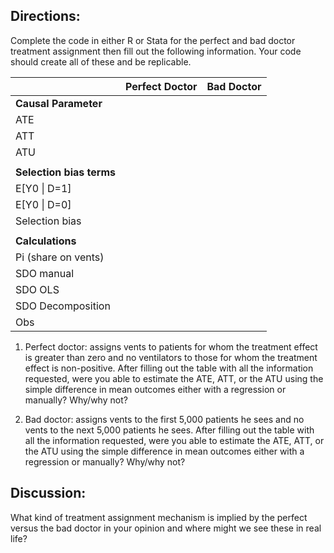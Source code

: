 ## Directions: 

Complete the code in either R or Stata for the perfect and bad doctor treatment assignment then fill out the following information.  Your code should create all of these and be replicable. 

|                          | **Perfect Doctor** | **Bad Doctor** |
|--------------------------|--------------------|----------------|
| **Causal Parameter**     |                    |                |
| ATE                      |                    |                |
| ATT                      |                    |                |
| ATU                      |                    |                |
|                          |                    |                |
| **Selection bias terms** |                    |                |
| E[Y0 \| D=1]             |                    |                |
| E[Y0 \| D=0]             |                    |                |
| Selection bias           |                    |                |
|                          |                    |                |
| **Calculations**         |                    |                |
| Pi (share on vents)      |                    |                |
| SDO manual               |                    |                |
| SDO OLS                  |                    |                |
| SDO Decomposition        |                    |                |
| Obs                      |                    |                |

1. Perfect doctor: assigns vents to patients for whom the treatment effect is greater than zero and no ventilators to those for whom the treatment effect is non-positive. After filling out the table with all the information requested, were you able to estimate the ATE, ATT, or the ATU using the simple difference in mean outcomes either with a regression or manually?  Why/why not?  

2. Bad doctor: assigns vents to the first 5,000 patients he sees and no vents to the next 5,000 patients he sees. After filling out the table with all the information requested, were you able to estimate the ATE, ATT, or the ATU using the simple difference in mean outcomes either with a regression or manually?  Why/why not?  

## Discussion: 

What kind of treatment assignment mechanism is implied by the perfect versus the bad doctor in your opinion and where might we see these in real life?



